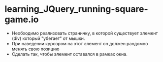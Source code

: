 # learning_JQuery_running-square-game.io

+ Необходимо реализовать страничку, в которой существует элемент (div) который "убегает" от мышки.
+ При наведении курсором на этот элемент он должен рандомно менять свою позицию
+ Сделать так, чтобы элемент оставался в рамках окна.
